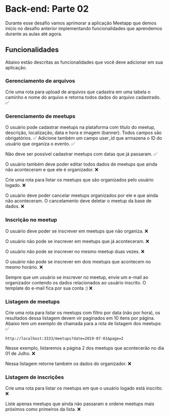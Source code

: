 # Back-end: Parte 02

Durante esse desafio vamos aprimorar a aplicação Meetapp que demos início no desafio anterior implementando funcionalidades que aprendemos durante as aulas até agora.

## Funcionalidades

Abaixo estão descritas as funcionalidades que você deve adicionar em sua aplicação.

### Gerenciamento de arquivos

Crie uma rota para upload de arquivos que cadastra em uma tabela o caminho e nome do arquivo e retorna todos dados do arquivo cadastrado. :white_check_mark:

### Gerenciamento de meetups

O usuário pode cadastrar meetups na plataforma com título do meetup, descrição, localização, data e hora e imagem (banner). Todos campos são obrigatórios. :white_check_mark: Adicione também um campo user_id que armazena o ID do usuário que organiza o evento. :white_check_mark:

Não deve ser possível cadastrar meetups com datas que já passaram. :white_check_mark:

O usuário também deve poder editar todos dados de meetups que ainda não aconteceram e que ele é organizador. :x:

Crie uma rota para listar os meetups que são organizados pelo usuário logado. :x:

O usuário deve poder cancelar meetups organizados por ele e que ainda não aconteceram. O cancelamento deve deletar o meetup da base de dados. :x:

### Inscrição no meetup

O usuário deve poder se inscrever em meetups que não organiza. :x:

O usuário não pode se inscrever em meetups que já aconteceram. :x:

O usuário não pode se inscrever no mesmo meetup duas vezes. :x:

O usuário não pode se inscrever em dois meetups que acontecem no mesmo horário. :x:

Sempre que um usuário se inscrever no meetup, envie um e-mail ao organizador contendo os dados relacionados ao usuário inscrito. O template do e-mail fica por sua conta :) :x:

### Listagem de meetups

Crie uma rota para listar os meetups com filtro por data (não por hora), os resultados dessa listagem devem vir paginados em 10 itens por página. Abaixo tem um exemplo de chamada para a rota de listagem dos meetups: :white_check_mark:

```
http://localhost:3333/meetups?date=2019-07-01&page=2
```

Nesse exemplo, listaremos a página 2 dos meetups que acontecerão no dia 01 de Julho. :x:

Nessa listagem retorne também os dados do organizador. :x:

### Listagem de inscrições

Crie uma rota para listar os meetups em que o usuário logado está inscrito. :x:

Liste apenas meetups que ainda não passaram e ordene meetups mais próximos como primeiros da lista. :x:

